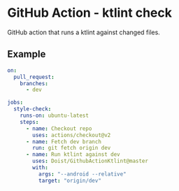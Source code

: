 # GitHub Action - ktlint check
GitHub action that runs a ktlint against changed files.

## Example

```yml
on:
  pull_request:
    branches:
      - dev

jobs:
  style-check:
    runs-on: ubuntu-latest
    steps:
      - name: Checkout repo
        uses: actions/checkout@v2
      - name: Fetch dev branch
        run: git fetch origin dev
      - name: Run ktlint against dev
        uses: Doist/GithubActionKtlint@master
        with:
          args: "--android --relative"
          target: "origin/dev"

```

